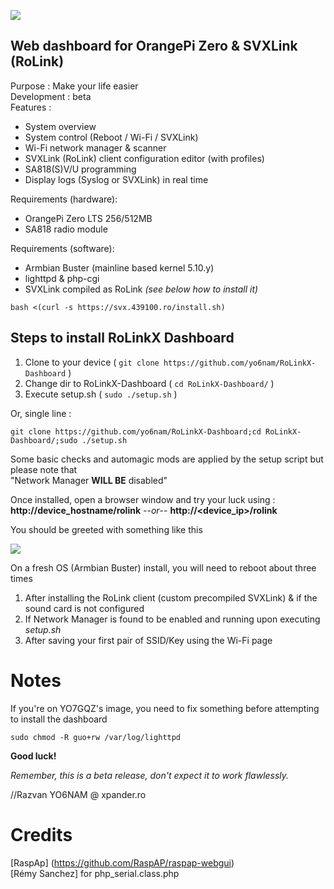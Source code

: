 ![](https://i.imgur.com/qJcJAua.jpg) 
## Web dashboard for OrangePi Zero & SVXLink (RoLink)
 
Purpose : Make your life easier<br>
Development : beta<br>
Features :
- System overview
- System control (Reboot / Wi-Fi / SVXLink)
- Wi-Fi network manager & scanner
- SVXLink (RoLink) client configuration editor (with profiles)
- SA818(S)V/U programming
- Display logs (Syslog or SVXLink) in real time

Requirements (hardware):<br>
- OrangePi Zero LTS 256/512MB
- SA818 radio module

Requirements (software):<br>
- Armbian Buster (mainline based kernel 5.10.y)
- lighttpd & php-cgi
- SVXLink compiled as RoLink *(see below how to install it)*
```
bash <(curl -s https://svx.439100.ro/install.sh)
```

## Steps to install RoLinkX Dashboard
 1. Clone to your device ( `git clone https://github.com/yo6nam/RoLinkX-Dashboard` )
 2. Change dir to RoLinkX-Dashboard ( `cd RoLinkX-Dashboard/` )
 3. Execute setup.sh ( `sudo ./setup.sh` )<br>

Or, single line : 
```
git clone https://github.com/yo6nam/RoLinkX-Dashboard;cd RoLinkX-Dashboard/;sudo ./setup.sh
```
 
 Some basic checks and automagic mods are applied by the setup script but please note that<br>
 "Network Manager **WILL BE** disabled"  
 
 Once installed, open a browser window and try your luck using :<br>
 **http://device_hostname/rolink**    --*or*--    **http://<device_ip>/rolink**
 
 You should be greeted with something like this
 
 ![](https://i.imgur.com/1kBJidR.png) 
 
 On a fresh OS (Armbian Buster) install, you will need to reboot about three times
 1. After installing the RoLink client (custom precompiled SVXLink) & if the sound card is not configured
 2. If Network Manager is found to be enabled and running upon executing *setup.sh*
 3. After saving your first pair of SSID/Key using the Wi-Fi page

# Notes
If you're on YO7GQZ's image, you need to fix something before attempting to install the dashboard  
```
sudo chmod -R guo+rw /var/log/lighttpd
```

**Good luck!**

*Remember, this is a beta release, don't expect it to work flawlessly.*
 
//Razvan YO6NAM @ xpander.ro
 
 # Credits
[RaspAp] (https://github.com/RaspAP/raspap-webgui)  
[Rémy Sanchez] for php_serial.class.php
